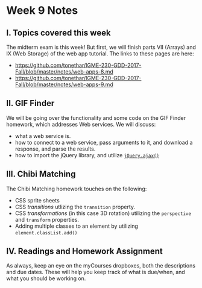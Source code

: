 # Week 9 Notes

## I. Topics covered this week
The midterm exam is this week! 
But first, we will finish parts VII (Arrays) and IX (Web Storage) of the web app tutorial. The links to these pages are here:

- https://github.com/tonethar/IGME-230-GDD-2017-Fall/blob/master/notes/web-apps-8.md
- https://github.com/tonethar/IGME-230-GDD-2017-Fall/blob/master/notes/web-apps-9.md

## II. GIF Finder
We will be going over the functionality and some code on the GIF Finder homework, which addresses Web services. We will discuss:

- what a web service is.
- how to connect to a web service, pass arguments to it, and download a response, and parse the results.
- how to import the jQuery library, and utilize [`jQuery.ajax()`](http://api.jquery.com/jquery.ajax/)

## III. Chibi Matching
The Chibi Matching homework touches on the following:

- CSS sprite sheets
- CSS *transitions* utlizing the `transition` property.
- CSS *transformations* (in this case 3D rotation) utilizing the `perspective` and `transform` properties.
- Adding multiple classes to an element by utilizing `element.classList.add()`

## IV. Readings and Homework Assignment
As always, keep an eye on the myCourses dropboxes, both the descriptions and due dates. These will help you keep track of what is due/when, and what you should be working on.
